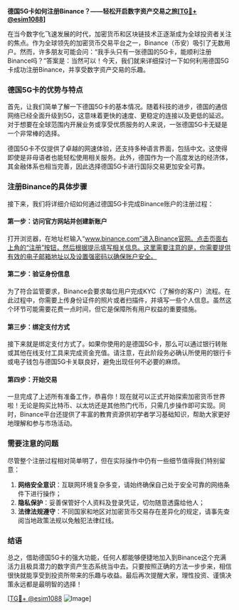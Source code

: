 **德国5G卡如何注册Binance？——轻松开启数字资产交易之旅[[TG💪+ @esim1088](https://t.me/s/esim1088)]**

在当今数字化飞速发展的时代，加密货币和区块链技术正逐渐成为全球投资者关注的焦点。作为全球领先的加密货币交易平台之一，Binance（币安）吸引了无数用户。然而，许多朋友可能会问：“我手头只有一张德国的5G卡，能顺利注册Binance吗？”答案是：当然可以！今天，我们就来详细探讨一下如何利用德国5G卡成功注册Binance，并享受数字资产交易的乐趣。

### 德国5G卡的优势与特点

首先，让我们简单了解一下德国5G卡的基本情况。随着科技的进步，德国的通信网络已经全面升级到5G，这意味着更快的速度、更稳定的连接以及更低的延迟。对于想要在全球范围内开展业务或享受优质服务的人来说，一张德国5G卡无疑是一个非常棒的选择。

德国5G卡不仅提供了卓越的网速体验，还支持多种语言界面，包括中文。这使得即使是非母语者也能轻松使用相关服务。此外，德国作为一个高度发达的经济体，其金融体系也相当完善，因此选择德国5G卡进行国际交易更加安全可靠。

### 注册Binance的具体步骤

接下来，我们将详细介绍如何通过德国5G卡完成Binance账户的注册过程：

#### 第一步：访问官方网站并创建新账户

打开浏览器，在地址栏输入“www.binance.com”进入Binance官网。点击页面右上角的“注册”按钮，然后根据提示填写相关信息。这里需要注意的是，你需要提供有效的电子邮箱地址以及设置强密码以确保账户安全。

#### 第二步：验证身份信息

为了符合监管要求，Binance会要求每位用户完成KYC（了解你的客户）流程。在此过程中，你需要上传身份证件的照片或者扫描件，并填写一些个人信息。虽然这个环节可能需要花费一点时间，但它是保障所有用户权益的重要措施。

#### 第三步：绑定支付方式

接下来就是绑定支付方式了。如果你使用的是德国5G卡，那么可以通过银行转账或其他在线支付工具来完成资金充值。请注意，在此阶段务必确认所使用的银行卡或电子钱包与德国5G卡关联良好，避免出现任何不必要的麻烦。

#### 第四步：开始交易

一旦完成了上述所有准备工作，恭喜你！现在就可以正式开始探索加密货币世界啦！无论是购买比特币、以太坊还是其他热门代币，只需几步操作即可实现。同时，Binance平台还提供了丰富的教育资源供初学者学习基础知识，帮助大家更好地理解和参与市场活动。

### 需要注意的问题

尽管整个注册过程相对简单明了，但在实际操作中仍有一些细节值得我们特别留意：

1. **网络安全意识**：互联网环境复杂多变，请始终确保自己处于安全可靠的网络条件下进行操作；
2. **隐私保护**：妥善保管好个人资料及登录凭证，切勿随意透露给他人；
3. **法律法规遵守**：不同国家和地区对加密货币交易存在差异化的规定，请事先查阅当地政策法规以免触犯法律红线。

### 结语

总之，借助德国5G卡的强大功能，任何人都能够便捷地加入到Binance这个充满活力且极具潜力的数字资产生态系统当中去。只要按照正确的方法一步步来，相信很快就能享受到投资所带来的乐趣与收益。最后再次提醒大家，理性投资、谨慎决策永远都是最明智的选择！

[[TG💪+ @esim1088](https://t.me/s/esim1088) ![Image](https://i.postimg.cc/4NQfJmqS/Snipaste-2025-05-13-00-14-12.png)]